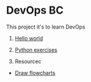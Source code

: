 # DevOps BC

This project it's to learn DevOps


1. [Hello world](hello-world.py)



2. [Python exercises](python)

3. Resourcec

- [Draw flowcharts](https://draw.io)

